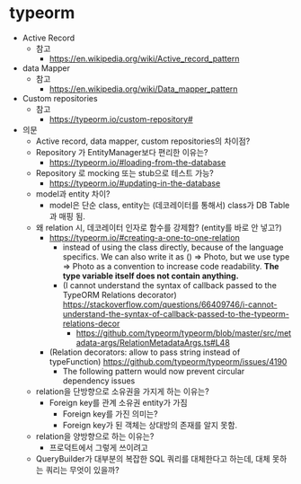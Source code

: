 # typeorm

- Active Record
  - 참고
    - <https://en.wikipedia.org/wiki/Active_record_pattern>
- data Mapper
  - 참고
    - <https://en.wikipedia.org/wiki/Data_mapper_pattern>
- Custom repositories
  - 참고
    - <https://typeorm.io/custom-repository#>
- 의문
  - Active record, data mapper, custom repositories의 차이점?
  - Repository 가 EntityManager보다 편리한 이유는?
    - <https://typeorm.io/#loading-from-the-database>
  - Repository 로 mocking 또는 stub으로 테스트 가능?
    - <https://typeorm.io/#updating-in-the-database>
  - model과 entity 차이?
    - model은 단순 class, entity는 (데코레이터를 통해서) class가 DB Table과 매핑 됨.
  - 왜 relation 시, 데코레이터 인자로 함수를 강제함? (entity를 바로 안 넣고?)
    - <https://typeorm.io/#creating-a-one-to-one-relation>
      - instead of using the class directly, because of the language specifics. We can also write it as () => Photo, but we use type => Photo as a convention to increase code readability. **The type variable itself does not contain anything.**
      - (I cannot understand the syntax of callback passed to the TypeORM Relations decorator) <https://stackoverflow.com/questions/66409746/i-cannot-understand-the-syntax-of-callback-passed-to-the-typeorm-relations-decor>
        - <https://github.com/typeorm/typeorm/blob/master/src/metadata-args/RelationMetadataArgs.ts#L48>
    - (Relation decorators: allow to pass string instead of typeFunction) <https://github.com/typeorm/typeorm/issues/4190>
      - The following pattern would now prevent circular dependency issues
  - relation을 단방향으로 소유권을 가지게 하는 이유는?
    - Foreign key를 관계 소유권 entity가 가짐
      - Foreign key를 가진 의미는?
      - Foreign key가 된 객체는 상대방의 존재를 알지 못함.
  - relation을 양방향으로 하는 이유는?
    - 프로덕트에서 그렇게 쓰이려고
  - QueryBuilder가 대부분의 복잡한 SQL 쿼리를 대체한다고 하는데, 대체 못하는 쿼리는 무엇이 있을까?
